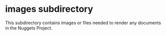 # images subdirectory

This subdirectory contains images or files needed to render any documents in the Nuggets Project.
